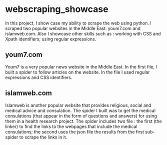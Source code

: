 # webscraping_showcase
In this project, I show case my ability to scrape the web using python. I scraped two popular websites in the Middle East: youm7.com and islamweb.com. Also I showcase other skills such as : working with CSS and Xpath identifiers; using regular expressions.

## youm7.com
Youm7 is a very popular news website in the Middle East. In the first file, I built a spider to follow articles on the website. In the file I used regular expressions and CSS identifiers.

## islamweb.com
Islamweb is another popular website that provides religious, social and medical advice and consulation. The spider I built was to get the medical consulations (that appear in the form of questions and answers) for using them in a health research project. The spider includes two file : the first (the linker) to find the links to the webpages that include the medical consulations; the second uses the json file the results from the first sub-spider to scrape the links in it.



